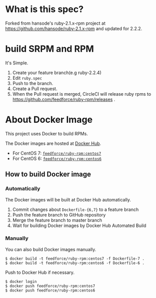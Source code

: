 # What is this spec?

Forked from hansode's ruby-2.1.x-rpm project at https://github.com/hansode/ruby-2.1.x-rpm and updated for 2.2.2.

# build SRPM and RPM

It's Simple.

1. Create your feature branch(e.g ruby-2.2.4)
2. Edit `ruby.spec`
3. Push to the branch.
4. Create a Pull request.
5. When the Pull request is merged, CircleCI will release ruby rpms to https://github.com/feedforce/ruby-rpm/releases .

# About Docker Image

This project uses Docker to build RPMs.

The Docker images are hosted at [Docker Hub](https://hub.docker.com/).

- For CentOS 7: [`feedforce/ruby-rpm:centos7`](https://hub.docker.com/r/feedforce/ruby-rpm/)
- For CentOS 6: [`feedforce/ruby-rpm:centos6`](https://hub.docker.com/r/feedforce/ruby-rpm/)

## How to build Docker image

### Automatically

The Docker images will be built at Docker Hub automatically.

1. Commit changes about `Dockerfile-{6,7}` to a feature branch
1. Push the feature branch to GitHub repository
1. Merge the feature branch to master branch
1. Wait for building Docker images by Docker Hub Automated Build

### Manually

You can also build Docker images manually.

```
$ docker build -t feedforce/ruby-rpm:centos7 -f Dockerfile-7 .
$ docker build -t feedforce/ruby-rpm:centos6 -f Dockerfile-6 .
```

Push to Docker Hub if necessary.

```
$ docker login
$ docker push feedforce/ruby-rpm:centos7
$ docker push feedforce/ruby-rpm:centos6
```

